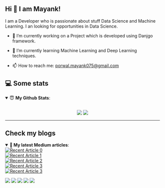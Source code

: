 ## Hi 👋 I am Mayank!

I am a Developer who is passionate about stuff Data Science and Machine Learning. I an looking for opportunities in Data Science.

- 🔭 I’m currently working on a Project which is developed using Danjgo framework.

- 🌱 I’m currently learning Machine Learning and Deep Learning techniques.

- 📫 How to reach me: porwal.mayank075@gmail.com

## 💻 Some stats

<details open>
 <summary> 😇 <b>My Github Stats</b>: </summary>
<br>
<p align = "center">
  <img src = "https://github-readme-stats.vercel.app/api?username=mayank4G&show_icons=true&theme=tokyonight&line_height=27">
  <img src = "https://github-readme-stats.vercel.app/api/top-langs/?username=mayank4G&hide=css,java,html&theme=tokyonight">
</p>

</details>

---
 ## Check my blogs
 
<details open> 
  
 <summary><b>📑 My latest Medium articles</b>:</summary> 
   <a target="_blank" href="https://github-readme-medium-recent-article.vercel.app/medium/@porwal-mayank075/0"><img src="https://github-readme-medium-recent-article.vercel.app/medium/@porwal-mayank075/0" alt="Recent Article 0"></a>
   <br>
   <a target="_blank" href="https://github-readme-medium-recent-article.vercel.app/medium/@porwal-mayank075/1"><img src="https://github-readme-medium-recent-article.vercel.app/medium/@porwal-mayank075/1" alt="Recent Article 1"></a>
  <br>
  <a target="_blank" href="https://github-readme-medium-recent-article.vercel.app/medium/@porwal-mayank075/2"><img src="https://github-readme-medium-recent-article.vercel.app/medium/@porwal-mayank075/2" alt="Recent Article 2"></a>
  <br>
  <a target="_blank" href="https://github-readme-medium-recent-article.vercel.app/medium/@porwal-mayank075/3"><img src="https://github-readme-medium-recent-article.vercel.app/medium/@porwal-mayank075/3" alt="Recent Article 3"></a>
  <br>
  <a target="_blank" href="https://github-readme-medium-recent-article.vercel.app/medium/@porwal-mayank075/4"><img src="https://github-readme-medium-recent-article.vercel.app/medium/@porwal-mayank075/4" alt="Recent Article 3"></a>
</details>
  

[<img src="https://img.shields.io/badge/twitter-%231DA1F2.svg?&style=for-the-badge&logo=twitter&logoColor=white" />](https://twitter.com/porwal1234) [<img src="https://img.shields.io/badge/medium-%2312100E.svg?&style=for-the-badge&logo=medium&logoColor=white" />](https://medium.com/porwal-mayank075)  [<img src="https://img.shields.io/badge/linkedin-%230077B5.svg?&style=for-the-badge&logo=linkedin&logoColor=white" />](https://www.linkedin.com/in/mayankporwal1993/) [<img src = "https://img.shields.io/badge/instagram-%23E4405F.svg?&style=for-the-badge&logo=instagram&logoColor=white">](https://www.instagram.com/porwalmayank/) [<img src = "https://img.shields.io/badge/facebook-%231877F2.svg?&style=for-the-badge&logo=facebook&logoColor=white">](https://www.facebook.com/mayank.porwal1)


